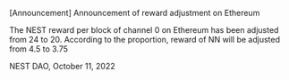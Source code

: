 [Announcement] Announcement of reward adjustment on Ethereum

The NEST reward per block of channel 0 on Ethereum has been adjusted from 24 to 20. According to the proportion, reward of NN will be adjusted from 4.5 to 3.75

NEST DAO, October 11, 2022
